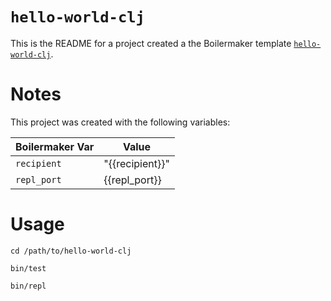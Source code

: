 # `hello-world-clj`

This is the README for a project created a the Boilermaker template
[`hello-world-clj`](https://boilermaker.dev/templates/hello-world-clj).

# Notes

This project was created with the following variables:

| Boilermaker Var | Value         |
|-----------------|---------------|
| `recipient`     | "{{recipient}}" |
| `repl_port`     | {{repl_port}} |

# Usage

```
cd /path/to/hello-world-clj

bin/test

bin/repl
```
